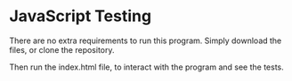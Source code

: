 # JavaScript Testing

There are no extra requirements to run this program. Simply download the files, or clone the repository.

Then run the index.html file, to interact with the program and see the tests.

